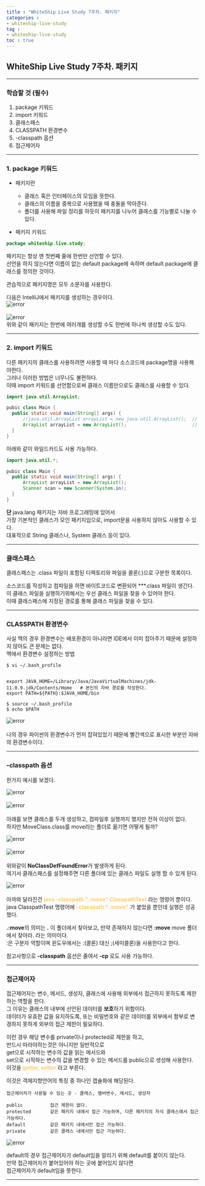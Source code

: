 ```yaml
---
title : "WhiteShip Live Study 7주차. 패키지"
categories :
- whiteship-live-study
tag :
- whiteship-live-study
toc : true
---
```


## WhiteShip Live Study 7주차. 패키지

---

### 학습할 것 (필수)
1. package 키워드
2. import 키워드
3. 클래스패스
4. CLASSPATH 환경변수
5. -classpath 옵션
6. 접근제어자

---

### 1. package 키워드
- 패키지란 
  - 클래스 혹은 인터페이스의 모임을 뜻한다.
  - 클래스의 이름을 중복으로 사용했을 때 충돌을 막아준다.
  - 폴더를 사용해 파일 정리를 하듯이 패키지를 나누어 클래스를 기능별로 나눌 수 있다.

  
- 패키지 키워드
```java
package whiteship.live.study;
```

패키지는 항상 맨 첫번째 줄에 한번만 선언할 수 있다.  
선언을 하지 않는다면 이름이 없는 default package에 속하며 default package에 클래스를 정의한 것이다.  

관습적으로 패키지명은 모두 소문자를 사용한다.  

다음은 IntelliJ에서 패키지를 생성하는 경우이다.  
![error](/assets/images/whiteship-live-study/2020-12-27/package1.png)  
<br>
![error](/assets/images/whiteship-live-study/2020-12-27/package2.png)  
위와 같이 패키지는 한번에 여러개를 생성할 수도 한번에 하나씩 생성할 수도 있다.  

---

### 2. import 키워드
다른 패키지의 클래스를 사용하려면 사용할 때 마다 소스코드에 package명을 사용해야한다.  
그러나 이러한 방법은 너무나도 불편하다.  
이때 import 키워드를 선언함으로써 클래스 이름만으로도 클래스를 사용할 수 있다.

```java
import java.util.ArrayList;

pubic class Main {
  public static void main(String[] args) { 
      //java.util.ArrayList arrayList = new java.util.ArrayList();  // 이렇게 사용할 것을
      ArrayList arrayList = new ArrayList();                        // 이렇게 사용하게 해준다.
  }
}
```

아래와 같이 와일드카드도 사용 가능하다.  


```java
import java.util.*;

pubic class Main {
  public static void main(String[] args) { 
      ArrayList arrayList = new ArrayList();
      Scanner scan = new Scanner(System.in);
  }
}
```


**단** java.lang 패키지는 자바 프로그래밍에 있어서  
가장 기본적인 클래스가 모인 패키지임으로, import문을 사용하지 않아도 사용할 수 있다.  
대표적으로 String 클래스나, System 클래스 등이 있다.  

---

### 클래스패스

클래스패스는 .class 파일이 포함된 디렉토리와 파일을 콜론(:)으로 구분한 목록이다.  

소스코드를 작성하고 컴파일을 하면 바이트코드로 변환되어 ***.class 파일이 생긴다.  
이 클래스 파일을 실행하기위해서는 우선 클래스 파일을 찾을 수 있어야 한다.  
이때 클래스패스에 지정된 경로를 통해 클래스 파일을 찾을 수 있다.  

---

### CLASSPATH 환경변수

사실 맥의 경우 환경변수는 배포환경이 아니라면 IDE에서 이미 잡아주기 때문에 설정하지 않아도 큰 문제는 없다.  
맥에서 환경변수 설정하는 방법  

```shell
$ vi ~/.bash_profile


export JAVA_HOME=/Library/Java/JavaVirtualMachines/jdk-11.0.9.jdk/Contents/Home   # 본인의 자바 경로를 작성한다.
export PATH=${PATH}:$JAVA_HOME/bin
```

```shell
$ source ~/.bash_profile
$ echo $PATH
```

![error](/assets/images/whiteship-live-study/2020-12-27/classpath6.png)  
<br>
나의 경우 파이썬의 환경변수가 먼저 잡혀있었기 때문에 빨간색으로 표시한 부분만 자바의 환경변수이다.

---

### -classpath 옵션

한가지 예시를 보겠다.  

![error](/assets/images/whiteship-live-study/2020-12-27/classpath1.png)  
<br>
![error](/assets/images/whiteship-live-study/2020-12-27/classpath2.png)  
<br>
아래를 보면 클래스를 두개 생성하고, 컴파일후 실행까지 했지만 전혀 이상이 없다.  
하지만 MoveClass.class를 move라는 폴더로 옮기면 어떻게 될까?

![error](/assets/images/whiteship-live-study/2020-12-27/classpath3.png)  
<br>
![error](/assets/images/whiteship-live-study/2020-12-27/classpath4.png)  
<br>
위와같이 **NoClassDefFoundError**가 발생하게 된다.  
여기서 클래스패스를 설정해주면 다른 폴더에 있는 클래스 파일도 실행 할 수 있게 된다.

![error](/assets/images/whiteship-live-study/2020-12-27/classpath5.png)  
<br>
아까와 달라진건 **<span style="color: rgb(255, 204, 102)">java -classpath ".:move" ClasspathTest</span>** 라는 명령어 뿐이다.  
java ClasspathTest 명령어에 **<span style="color: rgb(255, 204, 102)">-classpath ".:move"</span>** 가 붙었을 뿐인데 실행은 성공했다.  

**.:move**의 의미는 **.** 이 폴더에서 찾아보고, 만약 존재하지 않는다면 **:move** move 폴더에서 찾아라. 라는 의미이다.  
:은 구분자 역할이며 윈도우에서는 :(콜론) 대신 ;(세미콜론)을 사용한다고 한다.  

참고사항으로 **-classpath** 옵션은 줄여서 **-cp** 로도 사용 가능하다.  

---

### 접근제어자

접근제어자는 변수, 메서드, 생성자, 클래스에 사용해 외부에서 접근하지 못하도록 제한하는 역할을 한다.  
그 이유는 클래스의 내부에 선언된 데이터를 **보호**하기 위함이다.  
데이터가 유효한 값을 유지하도록, 또는 비밀번호와 같은 데이터를 외부에서 함부로 변경하지 못하게 외부의 접근 제한이 필요하다.  

이런 경우 해당 변수를 private이나 protected로 제한을 하고,  
반드시 따라야하는것은 아니지만 일반적으로  
get으로 시작하는 변수의 값을 읽는 메서드와  
set으로 시작하는 변수의 값을 변경할 수 있는 메서드를 public으로 생성해 사용한다.  
이것을 **<span style="color: rgb(255, 204, 102)">getter, setter</span>** 라고 부른다.

이것은 객체지향언어의 특징 중 하나인 캡슐화에 해당된다.   

```text
접근제어자가 사용될 수 있는 곳 - 클래스, 멤버변수, 메서드, 생성자

public          접근 제한이 없다.
protected       같은 패키지 내에서 접근 가능하며, 다른 패키지의 자식 클래스에서 접근 가능하다.
default         같은 패키지 내에서만 접근 가능하다.
private         같은 클래스 내에서만 접근 가능하다.
```

![error](/assets/images/whiteship-live-study/2020-12-27/accessModifier.png)  

default의 경우 접근제어자가 default임을 알리기 위해 default를 붙이지 않는다.  
만약 접근제어자가 붙어있어야 하는 곳에 붙어있지 않다면  
접근제어자가 default임을 뜻한다.

---





